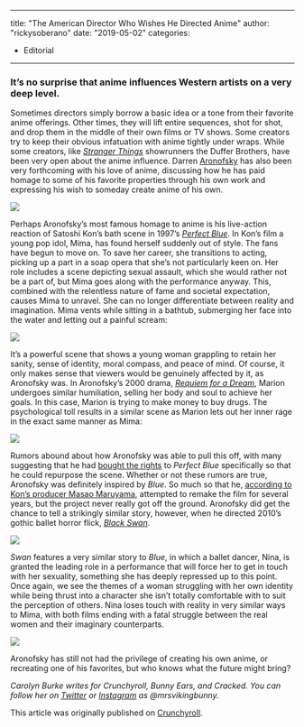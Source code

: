 
---
title: "The American Director Who Wishes He Directed Anime"
author: "rickysoberano"
date: "2019-05-02"
categories:
- Editorial
---

### It’s no surprise that anime influences Western artists on a very deep level.

Sometimes directors simply borrow a basic idea or a tone from their favorite anime offerings. Other times, they will lift entire sequences, shot for shot, and drop them in the middle of their own films or TV shows. Some creators try to keep their obvious infatuation with anime tightly under wraps. While some creators, like [*Stranger* *Things*](https://www.imdb.com/title/tt4574334/) showrunners the Duffer Brothers, have been very open about the anime influence. Darren [Aronofsky](https://www.imdb.com/name/nm0004716/) has also been very forthcoming with his love of anime, discussing how he has paid homage to some of his favorite properties through his own work and expressing his wish to someday create anime of his own.

![](/wp-content/uploads/2019/02/aronofsky.jpg?w=1170&#038;ssl=1)

Perhaps Aronofsky’s most famous homage to anime is his live-action reaction of Satoshi Kon’s bath scene in 1997’s [*Perfect* *Blue*](https://www.imdb.com/title/tt0156887/). In Kon’s film a young pop idol, Mima, has found herself suddenly out of style. The fans have begun to move on. To save her career, she transitions to acting, picking up a part in a soap opera that she’s not particularly keen on. Her role includes a scene depicting sexual assault, which she would rather not be a part of, but Mima goes along with the performance anyway. This, combined with the relentless nature of fame and societal expectation, causes Mima to unravel. She can no longer differentiate between reality and imagination. Mima vents while sitting in a bathtub, submerging her face into the water and letting out a painful scream:

![](https://i2.wp.com/media.giphy.com/media/4TtqDS6kvp5yy3k1u7/giphy.gif?w=1170&#038;ssl=1)

It’s a powerful scene that shows a young woman grappling to retain her sanity, sense of identity, moral compass, and peace of mind. Of course, it only makes sense that viewers would be genuinely affected by it, as Aronofsky was. In Aronofsky’s 2000 drama, [*Requiem for a Dream*](https://www.imdb.com/title/tt0180093/), Marion undergoes similar humiliation, selling her body and soul to achieve her goals. In this case, Marion is trying to make money to buy drugs. The psychological toll results in a similar scene as Marion lets out her inner rage in the exact same manner as Mima:

![](https://i0.wp.com/media.giphy.com/media/yvd7nAQuTKoEwB2mz9/giphy.gif?w=1170&#038;ssl=1)

Rumors abound about how Aronofsky was able to pull this off, with many suggesting that he had [bought the rights](https://www.cinemablend.com/news/1695570/darren-aronofsky-has-some-cryptic-thoughts-about-his-new-movie-mother) to *Perfect Blue* specifically so that he could repurpose the scene. Whether or not these rumors are true, Aronofsky was definitely inspired by *Blue*. So much so that he, [according to Kon’s producer Masao Maruyama](http://www.dazeddigital.com/film-tv/article/37923/1/darren-aronofsky-wanted-to-remake-perfect-blue), attempted to remake the film for several years, but the project never really got off the ground. Aronofsky did get the chance to tell a strikingly similar story, however, when he directed 2010’s gothic ballet horror flick, [*Black* *Swan*](https://www.imdb.com/title/tt0947798/).

![](https://i2.wp.com/media.giphy.com/media/2sebWLLUtEF0pa0zlD/giphy.gif?w=1170&#038;ssl=1)

*Swan* features a very similar story to *Blue*, in which a ballet dancer, Nina, is granted the leading role in a performance that will force her to get in touch with her sexuality, something she has deeply repressed up to this point. Once again, we see the themes of a woman struggling with her own identity while being thrust into a character she isn’t totally comfortable with to suit the perception of others. Nina loses touch with reality in very similar ways to Mima, with both films ending with a fatal struggle between the real women and their imaginary counterparts.

![](https://i0.wp.com/media.giphy.com/media/njZB7S1amuqxmh8h21/giphy.gif?w=1170&#038;ssl=1)

Aronofsky has still not had the privilege of creating his own anime, or recreating one of his favorites, but who knows what the future might bring?

*Carolyn Burke writes for Crunchyroll, Bunny Ears, and Cracked. You can follow her on [Twitter](https://twitter.com/mrsvikingbunny) or [Instagram](https://www.instagram.com/mrsvikingbunny/?hl=en) as @mrsvikingbunny.*

This article was originally published on [Crunchyroll](https://www.crunchyroll.com/anime-feature/2018/12/31/the-american-director-who-wishes-he-directed-anime).
